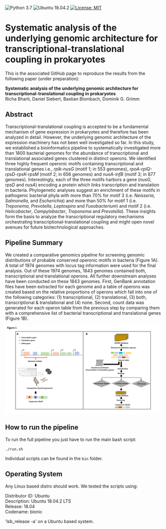 ![Python 3.7](https://img.shields.io/badge/Python-3.7-blue.svg) ![Ubuntu 18.04.2](https://img.shields.io/badge/Ubuntu-18.04.2-green.svg) [![License: MIT](https://img.shields.io/badge/License-MIT-yellow.svg)](https://opensource.org/licenses/MIT)

# Systematic analysis of the underlying genomic architecture for transcriptional-translational coupling in prokaryotes


This is the associated GitHub page to reproduce the results from the following paper (under preparation):


**Systematic analysis of the underlying genomic architecture for transcriptional-translational coupling in prokaryotes**  
Richa Bharti, Daniel Siebert, Bastian Blombach, Dominik G. Grimm

## Abstract
Transcriptional-translational coupling is accepted to be a fundamental mechanism of gene expression in prokaryotes and therefore has been analyzed in detail. However, the underlying genomic architecture of the expression machinery has not been well investigated so far. In this study, we established a bioinformatics pipeline to systematically investigated more than 1800 bacterial genomes for the abundance of transcriptional and translational associated genes clustered in distinct operons. We identified three highly frequent operonic motifs containing transcriptional and translational genes i.e., *rplk-nusG* (motif 1; in 553 genomes), *rpoA-rplQ-rpsD-rpsK-rpsM* (motif 2; in 656 genomes) and *nusA-infB* (motif 3; in 877 genomes). Interestingly, each of the three motifs harbors a gene (*nusG*, *rpsD* and *nusA*) encoding a protein which links transcription and translation in bacteria. Phylogenetic analyses suggest an enrichment of these motifs in pathogenic bacterial phyla with more than 70% for motif 3 (i.e. *Neisseria*, *Salmonella*, and *Escherichia*) and more than 50% for motif 1 (i.e. *Treponema*, *Prevotella*, *Leptospira* and *Fusobacterium*) and motif 2 (i.e. *Helicobacter*, *Campylobacter*, *Treponema* and *Prevotella*). These insights form the basis to analyze the transcriptional regulatory mechanisms orchestrating transcriptional-translational coupling and might open novel avenues for future biotechnological approaches.    

## Pipeline Summary
We created a comparative genomics pipeline for screening genomic distributions of probable conserved operonic motifs in bacteria (Figure 1A). A total of 1974 genomes with locus tag information were used for the final analysis. Out of these 1974 genomes, 1843 genomes contained both, transcriptional and translational operons. All further downstream analyses have been conducted on these 1843 genomes. First, GenBank annotation files have been extracted for each genome and a table of operons was created based on the relative proportions of operons which fall into one of the following categories: (1) transcriptional, (2) translational, (3) both, transcriptional & translational and (4) none. Second, count data was generated for each operon table from the previous step by comparing them with a comprehensive list of bacterial transcriptional and translational genes (Figure 1B).

<p align="center">
  <img src="https://github.com/grimmlab/transcriptional-translational-coupling/blob/master/Figure%201.png">
</p>


## How to run the pipeline

To run the full pipeline you just have to run the main bash script:

```
./run.sh
```
  
Individual scripts can be found in the `bin` folder.

## Operating System

Any Linux based distro should work. We tested the scripts using:  
  
Distributor ID: Ubuntu  
Description: Ubuntu 18.04.2 LTS  
Release: 18.04  
Codename: bionic  
  
'lsb_release -a' on a Ubuntu based system.  



